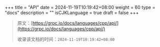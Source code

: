 +++
title = "API"
date = 2024-11-19T10:19:42+08:00
weight = 60
type = "docs"
description = ""
isCJKLanguage = true
draft = false
+++

> 原文：[https://grpc.io/docs/languages/cpp/api/](https://grpc.io/docs/languages/cpp/api/)
>
> 收录该文档的时间：`2024-11-19T10:19:42+08:00`
